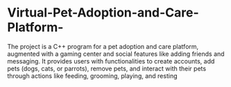 # Virtual-Pet-Adoption-and-Care-Platform-
The project is a C++ program for a pet adoption and care platform, augmented with a gaming center and social features like adding friends and messaging. It provides users with functionalities to create accounts, add pets (dogs, cats, or parrots), remove pets, and interact with their pets through actions like feeding, grooming, playing, and resting
